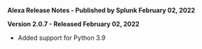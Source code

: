 **Alexa Release Notes - Published by Splunk February 02, 2022**


**Version 2.0.7 - Released February 02, 2022**

* Added support for Python 3.9